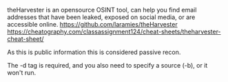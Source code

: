 theHarvester is an opensource OSINT tool, can help you find email addresses that have been leaked, exposed on social media, or are accessible online.
https://github.com/laramies/theHarvester
https://cheatography.com/classassignment124/cheat-sheets/theharvester-cheat-sheet/

As this is public information this is considered passive recon.

The -d tag is required, and you also need to specify a source (-b), or it won't run.
